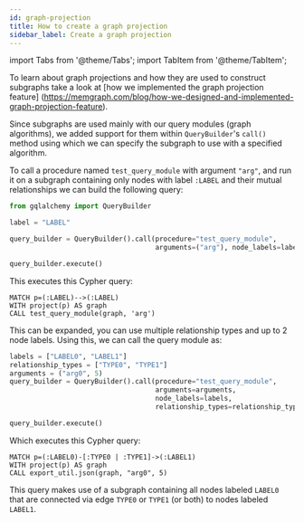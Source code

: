 ```yaml
---
id: graph-projection
title: How to create a graph projection
sidebar_label: Create a graph projection
---
```


import Tabs from '@theme/Tabs';
import TabItem from '@theme/TabItem';

To learn about graph projections and how they are used to 
construct subgraphs take a look at [how we implemented the graph projection feature]
(https://memgraph.com/blog/how-we-designed-and-implemented-graph-projection-feature).

Since subgraphs are used mainly with our query modules (graph algorithms), we 
added support for them within `QueryBuilder`'s `call()` method using which we
can specify the subgraph to use with a specified algorithm.

To call a procedure named `test_query_module` with argument `"arg"`, and run
it on a subgraph containing only nodes with label `:LABEL` and their mutual 
relationships we can build the following query:

```Python
from gqlalchemy import QueryBuilder

label = "LABEL"

query_builder = QueryBuilder().call(procedure="test_query_module",
                                    arguments=("arg"), node_labels=label)

query_builder.execute()
```

This executes this Cypher query:
```Cypher
MATCH p=(:LABEL)-->(:LABEL)
WITH project(p) AS graph
CALL test_query_module(graph, 'arg')
```

This can be expanded, you can use multiple relationship types and up to 2 node
labels. Using this, we can call the query module as:
```Python
labels = ["LABEL0", "LABEL1"]
relationship_types = ["TYPE0", "TYPE1"]
arguments = ("arg0", 5)
query_builder = QueryBuilder().call(procedure="test_query_module",
                                    arguments=arguments,
                                    node_labels=labels,
                                    relationship_types=relationship_types)

query_builder.execute()
```

Which executes this Cypher query:
```Cypher
MATCH p=(:LABEL0)-[:TYPE0 | :TYPE1]->(:LABEL1)
WITH project(p) AS graph
CALL export_util.json(graph, "arg0", 5)
```

This query makes use of a subgraph containing all nodes labeled `LABEL0` that
are connected via edge `TYPE0` or `TYPE1` (or both) to nodes labeled `LABEL1`.
